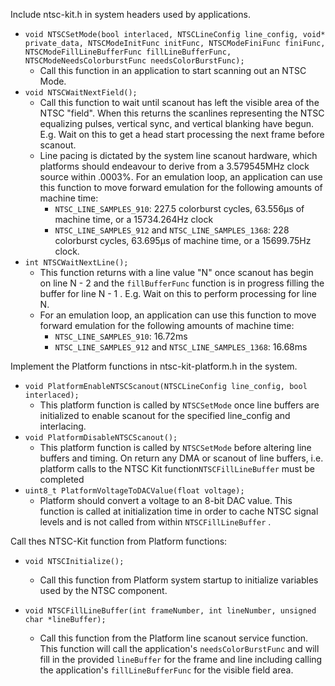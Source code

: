 Include ntsc-kit.h in system headers used by applications.

* `void NTSCSetMode(bool interlaced, NTSCLineConfig line_config, void* private_data, NTSCModeInitFunc initFunc, NTSCModeFiniFunc finiFunc, NTSCModeFillLineBufferFunc fillLineBufferFunc, NTSCModeNeedsColorburstFunc needsColorBurstFunc);`
  * Call this function in an application to start scanning out an NTSC Mode.
* `void NTSCWaitNextField();`
  * Call this function to wait until scanout has left the visible area of the NTSC "field".  When this returns the scanlines representing the NTSC equalizing pulses, vertical sync, and vertical blanking have begun.  E.g. Wait on this to get a head start processing the next frame before scanout.
  * Line pacing is dictated by the system line scanout hardware, which platforms should endeavour to derive from a 3.579545MHz clock source within .0003%.  For an emulation loop, an application can use this function to move forward emulation for the following amounts of machine time:
    * `NTSC_LINE_SAMPLES_910`: 227.5 colorburst cycles, 63.556µs of machine time, or a 15734.264Hz clock
    * `NTSC_LINE_SAMPLES_912` and `NTSC_LINE_SAMPLES_1368`: 228 colorburst cycles, 63.695µs of machine time, or a 15699.75Hz clock.
* `int NTSCWaitNextLine();`
  * This function returns with a line value "N" once scanout has begin on line N - 2 and the `fillBufferFunc` function is in progress filling the buffer for line N - 1 .  E.g. Wait on this to perform processing for line N.
  * For an emulation loop, an application can use this function to move forward emulation for the following amounts of machine time:
    * `NTSC_LINE_SAMPLES_910`: 16.72ms
    * `NTSC_LINE_SAMPLES_912` and `NTSC_LINE_SAMPLES_1368`: 16.68ms



Implement the Platform functions in ntsc-kit-platform.h in the system.

* `void PlatformEnableNTSCScanout(NTSCLineConfig line_config, bool interlaced);`
  * This platform function is called by `NTSCSetMode` once line buffers are initialized to enable scanout for the specified line_config and interlacing.
* `void PlatformDisableNTSCScanout();`
  * This platform function is called by `NTSCSetMode` before altering line buffers and timing.  On return any DMA or scanout of line buffers, i.e. platform calls to the NTSC Kit function`NTSCFillLineBuffer` must be completed
* `uint8_t PlatformVoltageToDACValue(float voltage);`
  * Platform should convert a voltage to an 8-bit DAC value.  This function is called at initialization time in order to cache NTSC signal levels and is not called from within `NTSCFillLineBuffer` .



Call thes NTSC-Kit function from Platform functions:

* `void NTSCInitialize();`
  * Call this function from Platform system startup to initialize variables used by the NTSC component.

* `void NTSCFillLineBuffer(int frameNumber, int lineNumber, unsigned char *lineBuffer);`
  * Call this function from the Platform line scanout service function.  This function will call the application's `needsColorBurstFunc` and will fill in the provided `lineBuffer` for the frame and line including calling the application's  `fillLineBufferFunc` for the visible field area.
